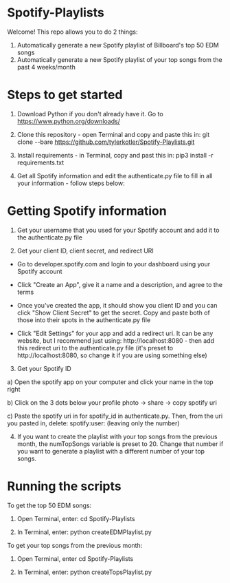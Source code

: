 # Spotify-Playlists
Welcome! This repo allows you to do 2 things:
1. Automatically generate a new Spotify playlist of Billboard's top 50 EDM songs
2. Automatically generate a new Spotify playlist of your top songs from the past 4 weeks/month

# Steps to get started

1. Download Python if you don't already have it. Go to https://www.python.org/downloads/

2. Clone this repository - open Terminal and copy and paste this in: 
    git clone --bare https://github.com/tylerkotler/Spotify-Playlists.git    
    
3. Install requirements - in Terminal, copy and past this in: pip3 install -r requirements.txt

4. Get all Spotify information and edit the authenticate.py file to fill in all your information - follow steps below:

# Getting Spotify information

1. Get your username that you used for your Spotify account and add it to the authenticate.py file

2. Get your client ID, client secret, and redirect URI

 - Go to developer.spotify.com and login to your dashboard using your Spotify account

 - Click "Create an App", give it a name and a description, and agree to the terms

 - Once you've created the app, it should show you client ID and you can click "Show Client Secret" to get the secret. Copy and paste both of those into their spots in the authenticate.py file

 - Click "Edit Settings" for your app and add a redirect uri. It can be any website, but I recommend just using: http://localhost:8080 - then add this redirect uri to the authenticate.py file (it's preset to http://localhost:8080, so change it if you are using something else)

3. Get your Spotify ID

a) Open the spotify app on your computer and click your name in the top right

b) Click on the 3 dots below your profile photo -> share -> copy spotify uri

c) Paste the spotify uri in for spotify_id in authenticate.py. Then, from the uri you pasted in, delete: spotify:user: (leaving only the number)

4. If you want to create the playlist with your top songs from the previous month, the numTopSongs variable is preset to 20. Change that number if you want to generate a playlist with a different number of your top songs.

# Running the scripts

To get the top 50 EDM songs:

1. Open Terminal, enter: cd Spotify-Playlists

2. In Terminal, enter: python createEDMPlaylist.py

To get your top songs from the previous month:

1. Open Terminal, enter cd Spotify-Playlists

2. In Terminal, enter: python createTopsPlaylist.py
